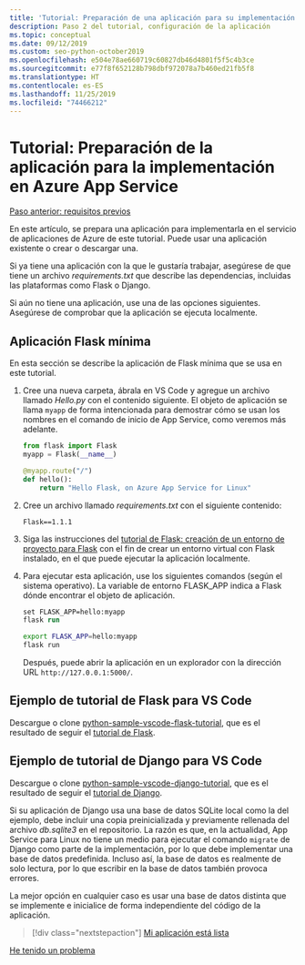 ```yaml
---
title: 'Tutorial: Preparación de una aplicación para su implementación en Azure App Service en Linux desde Visual Studio Code'
description: Paso 2 del tutorial, configuración de la aplicación
ms.topic: conceptual
ms.date: 09/12/2019
ms.custom: seo-python-october2019
ms.openlocfilehash: e504e78ae660719c60827db46d4801f5f5c4b3ce
ms.sourcegitcommit: e77f8f652128b798dbf972078a7b460ed21fb5f8
ms.translationtype: HT
ms.contentlocale: es-ES
ms.lasthandoff: 11/25/2019
ms.locfileid: "74466212"
---
```

# <a name="tutorial-prepare-your-app-for-deployment-to-azure-app-service"></a>Tutorial: Preparación de la aplicación para la implementación en Azure App Service

[Paso anterior: requisitos previos](tutorial-deploy-app-service-on-linux-01.md)

En este artículo, se prepara una aplicación para implementarla en el servicio de aplicaciones de Azure de este tutorial. Puede usar una aplicación existente o crear o descargar una.

Si ya tiene una aplicación con la que le gustaría trabajar, asegúrese de que tiene un archivo *requirements.txt* que describe las dependencias, incluidas las plataformas como Flask o Django.

Si aún no tiene una aplicación, use una de las opciones siguientes. Asegúrese de comprobar que la aplicación se ejecuta localmente.

## <a name="minimal-flask-app"></a>Aplicación Flask mínima

En esta sección se describe la aplicación de Flask mínima que se usa en este tutorial.

1. Cree una nueva carpeta, ábrala en VS Code y agregue un archivo llamado *Hello.py* con el contenido siguiente. El objeto de aplicación se llama `myapp` de forma intencionada para demostrar cómo se usan los nombres en el comando de inicio de App Service, como veremos más adelante.

    ```python
    from flask import Flask
    myapp = Flask(__name__)

    @myapp.route("/")
    def hello():
        return "Hello Flask, on Azure App Service for Linux"
    ```

1. Cree un archivo llamado *requirements.txt* con el siguiente contenido:

    ```text
    Flask==1.1.1
    ```

1. Siga las instrucciones del [tutorial de Flask: creación de un entorno de proyecto para Flask](https://code.visualstudio.com/docs/python/tutorial-flask#create-a-project-environment-for-flask) con el fin de crear un entorno virtual con Flask instalado, en el que puede ejecutar la aplicación localmente.

1. Para ejecutar esta aplicación, use los siguientes comandos (según el sistema operativo). La variable de entorno FLASK_APP indica a Flask dónde encontrar el objeto de aplicación.

    ```ps
    set FLASK_APP=hello:myapp
    flask run
    ```

    ```bash
    export FLASK_APP=hello:myapp
    flask run
    ```

    Después, puede abrir la aplicación en un explorador con la dirección URL `http://127.0.0.1:5000/`.

## <a name="vs-code-flask-tutorial-sample"></a>Ejemplo de tutorial de Flask para VS Code

Descargue o clone [python-sample-vscode-flask-tutorial](https://github.com/Microsoft/python-sample-vscode-flask-tutorial), que es el resultado de seguir el [tutorial de Flask](https://code.visualstudio.com/docs/python/tutorial-flask).

## <a name="vs-code-django-tutorial-sample"></a>Ejemplo de tutorial de Django para VS Code

Descargue o clone [python-sample-vscode-django-tutorial](https://github.com/Microsoft/python-sample-vscode-django-tutorial), que es el resultado de seguir el [tutorial de Django](https://code.visualstudio.com/docs/python/tutorial-django).

Si su aplicación de Django usa una base de datos SQLite local como la del ejemplo, debe incluir una copia preinicializada y previamente rellenada del archivo *db.sqlite3* en el repositorio. La razón es que, en la actualidad, App Service para Linux no tiene un medio para ejecutar el comando `migrate` de Django como parte de la implementación, por lo que debe implementar una base de datos predefinida. Incluso así, la base de datos es realmente de solo lectura, por lo que escribir en la base de datos también provoca errores.

La mejor opción en cualquier caso es usar una base de datos distinta que se implemente e inicialice de forma independiente del código de la aplicación.

> [!div class="nextstepaction"]
> [Mi aplicación está lista](tutorial-deploy-app-service-on-linux-03.md)

[He tenido un problema](https://www.research.net/r/PWZWZ52?tutorial=vscode-appservice-python&step=02-prepare-app)
